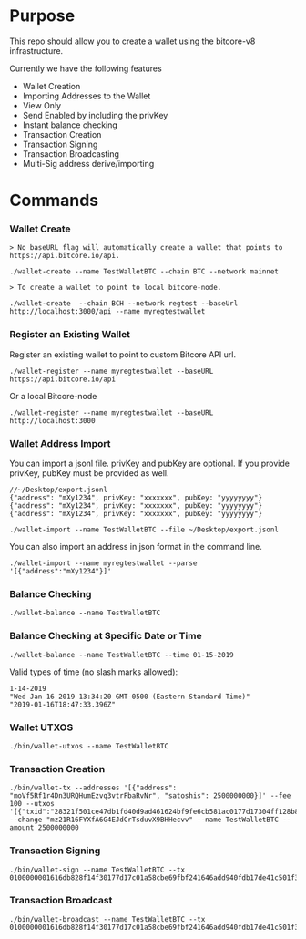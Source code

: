 # Purpose
This repo should allow you to create a wallet using the bitcore-v8 infrastructure.

Currently we have the following features
* Wallet Creation
* Importing Addresses to the Wallet
 * View Only
 * Send Enabled by including the privKey
* Instant balance checking
* Transaction Creation
* Transaction Signing
* Transaction Broadcasting
* Multi-Sig address derive/importing

# Commands

### Wallet Create
```
> No baseURL flag will automatically create a wallet that points to https://api.bitcore.io/api.

./wallet-create --name TestWalletBTC --chain BTC --network mainnet

> To create a wallet to point to local bitcore-node.

./wallet-create  --chain BCH --network regtest --baseUrl http://localhost:3000/api --name myregtestwallet
```
### Register an Existing Wallet
Register an existing wallet to point to custom Bitcore API url.
```
./wallet-register --name myregtestwallet --baseURL https://api.bitcore.io/api
```

Or a local Bitcore-node
```
./wallet-register --name myregtestwallet --baseURL http://localhost:3000
```

### Wallet Address Import
You can import a jsonl file. privKey and pubKey are optional.
If you provide privKey, pubKey must be provided as well.
```
//~/Desktop/export.jsonl
{"address": "mXy1234", privKey: "xxxxxxx", pubKey: "yyyyyyyy"}
{"address": "mXy1234", privKey: "xxxxxxx", pubKey: "yyyyyyyy"}
{"address": "mXy1234", privKey: "xxxxxxx", pubKey: "yyyyyyyy"}
```
```
./wallet-import --name TestWalletBTC --file ~/Desktop/export.jsonl
```

You can also import an address in json format in the command line.
```
./wallet-import --name myregtestwallet --parse '[{"address":"mXy1234"}]'
```

### Balance Checking
```
./wallet-balance --name TestWalletBTC
```

### Balance Checking at Specific Date or Time
```
./wallet-balance --name TestWalletBTC --time 01-15-2019
```

Valid types of time (no slash marks allowed):
```
1-14-2019
"Wed Jan 16 2019 13:34:20 GMT-0500 (Eastern Standard Time)"
"2019-01-16T18:47:33.396Z"
```

### Wallet UTXOS
```
./bin/wallet-utxos --name TestWalletBTC
```

### Transaction Creation
```
./bin/wallet-tx --addresses '[{"address": "moVf5Rf1r4Dn3URQHumEzvq3vtrFbaRvNr", "satoshis": 2500000000}]' --fee 100 --utxos '[{"txid":"28321f501ce47db1fd40d9ad461624bf9fe6cb581ac0177d17304ff128b86d61","vout":0,"address":"mhwfzHhBdpUKLTzGkUEUpJWa3ipTYZHjF8","script":"21033a3c1aa3fb35e07fe7ff44423c8d378c2d4610ffac8b08c4e6747d7573566937ac","value":5000000000}]' --change "mz21R16FYXfA6G4EJdCrTsduvX9BHHecvv" --name TestWalletBTC --amount 2500000000
```

### Transaction Signing
```
./bin/wallet-sign --name TestWalletBTC --tx 0100000001616db828f14f30177d17c01a58cbe69fbf241646add940fdb17de41c501f32280000000000ffffffff0200f90295000000001976a914578237b9848cc709ced0e098417e0494415add1488ac9cf80295000000001976a914caf0ee682de3daa9b3640da1f6d47cc04ce2c99e88ac00000000
```

### Transaction Broadcast
```
./bin/wallet-broadcast --name TestWalletBTC --tx 0100000001616db828f14f30177d17c01a58cbe69fbf241646add940fdb17de41c501f32280000000048473044022052cf595274c422c37d140989c8cc31c95b39d326b5eac8d4feb8bcceebdebc3f02205635c798c24ae1d44d0871e6938dbfd76293e695131d890838654816f28b942401ffffffff0200f90295000000001976a914578237b9848cc709ced0e098417e0494415add1488ac9cf80295000000001976a914caf0ee682de3daa9b3640da1f6d47cc04ce2c99e88ac00000000
```
